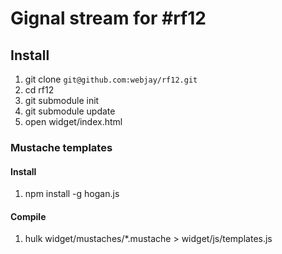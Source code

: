 # Gignal stream for #rf12

## Install

1. git clone `git@github.com:webjay/rf12.git`
2. cd rf12
3. git submodule init
4. git submodule update
5. open widget/index.html

### Mustache templates

#### Install

1. npm install -g hogan.js

#### Compile

1. hulk widget/mustaches/*.mustache > widget/js/templates.js
